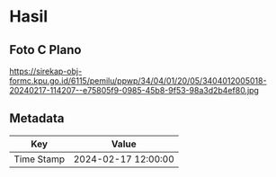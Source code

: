 # Hasil

## Foto C Plano

https://sirekap-obj-formc.kpu.go.id/6115/pemilu/ppwp/34/04/01/20/05/3404012005018-20240217-114207--e75805f9-0985-45b8-9f53-98a3d2b4ef80.jpg


## Metadata

| Key        | Value               |
| ---------- | ------------------- |
| Time Stamp | 2024-02-17 12:00:00 |



